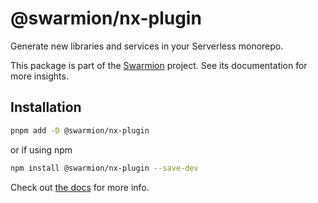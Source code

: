 # @swarmion/nx-plugin

Generate new libraries and services in your Serverless monorepo.

This package is part of the [Swarmion](https://www.swarmion.dev) project. See its documentation for more insights.

## Installation

```bash
pnpm add -D @swarmion/nx-plugin
```

or if using npm

```bash
npm install @swarmion/nx-plugin --save-dev
```

Check out [the docs](https://www.swarmion.dev/docs/code-structure/nx-plugin) for more info.

